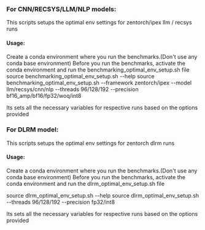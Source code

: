 ### For CNN/RECSYS/LLM/NLP models:
This scripts setups the optimal env settings for zentorch/ipex llm / recsys runs

#### Usage:
Create a conda environment where you run the benchmarks.(Don't use any conda base environment)
Before you run the benchmarks, activate the conda environment and run the benchmarking_optimal_env_setup.sh file
source benchmarking_optimal_env_setup.sh --help
source benchmarking_optimal_env_setup.sh --framework zentorch/ipex --model llm/recsys/cnn/nlp --threads 96/128/192 --precision bf16_amp/bf16/fp32/woq/int8

Its sets all the necessary variables for respective runs based on the options provided

### For DLRM model:
This scripts setups the optimal env settings for zentorch dlrm runs

#### Usage:
Create a conda environment where you run the benchmarks.(Don't use any conda base environment)
Before you run the benchmarks, activate the conda environment and run the dlrm_optimal_env_setup.sh file

source dlrm_optimal_env_setup.sh --help
source dlrm_optimal_env_setup.sh --threads 96/128/192 --precision fp32/int8
 
Its sets all the necessary variables for respective runs based on the options provided

